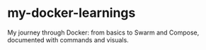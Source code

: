 # my-docker-learnings
My journey through Docker: from basics to Swarm and Compose, documented with commands and visuals.
